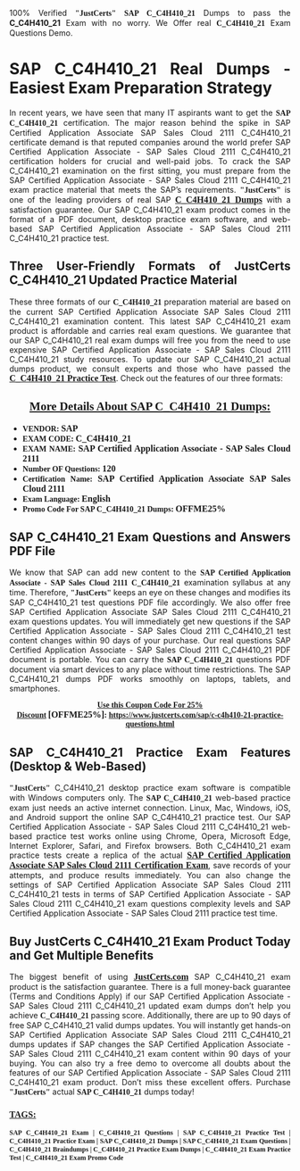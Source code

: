 <p style="text-align: justify;">100% Verified <span style="font-size:14px;"><span style="font-family:Georgia,serif;"><strong>"JustCerts"</strong></span></span> <span style="font-family:Georgia,serif;"><strong>SAP C_C4H410_21</strong></span> Dumps to pass the <strong>C_C4H410_21</strong> Exam with no worry. We Offer real <span style="font-family:Georgia,serif;"><strong>C_C4H410_21</strong></span> Exam Questions Demo.</p>

<h1 style="text-align: justify;"><strong>SAP C_C4H410_21 Real Dumps - Easiest Exam Preparation Strategy</strong></h1>

<p style="text-align: justify;">In recent years, we have seen that many IT aspirants want to get the <span style="font-family:Georgia,serif;"><strong>SAP C_C4H410_21</strong></span> certification. The major reason behind the spike in SAP Certified Application Associate SAP Sales Cloud 2111 C_C4H410_21 certificate demand is that reputed companies around the world prefer SAP Certified Application Associate - SAP Sales Cloud 2111 C_C4H410_21 certification holders for crucial and well-paid jobs. To crack the SAP C_C4H410_21 examination on the first sitting, you must prepare from the SAP Certified Application Associate - SAP Sales Cloud 2111 C_C4H410_21 exam practice material that meets the SAP’s requirements. <span style="font-size:14px;"><span style="font-family:Georgia,serif;"><strong>"JustCerts"</strong></span></span> is one of the leading providers of real SAP <a href="https://www.justcerts.com/sap/c-c4h410-21-practice-questions.html"><span style="font-size:16px;"><u><span style="font-family:Georgia,serif;"><strong>C_C4H410_21 Dumps</strong></span></u></span></a> with a satisfaction guarantee. Our SAP C_C4H410_21 exam product comes in the format of a PDF document, desktop practice exam software, and web-based SAP Certified Application Associate - SAP Sales Cloud 2111 C_C4H410_21 practice test.</p>

<h2 style="text-align: justify;"><strong>Three User-Friendly Formats of JustCerts C_C4H410_21 Updated Practice Material</strong></h2>

<p style="text-align: justify;">These three formats of our <span style="font-family:Georgia,serif;"><strong>C_C4H410_21 </strong></span> preparation material are based on the current SAP Certified Application Associate SAP Sales Cloud 2111 C_C4H410_21 examination content. This latest SAP C_C4H410_21 exam product is affordable and carries real exam questions. We guarantee that our SAP C_C4H410_21 real exam dumps will free you from the need to use expensive SAP Certified Application Associate - SAP Sales Cloud 2111 C_C4H410_21 study resources. To update our SAP C_C4H410_21 actual dumps product, we consult experts and those who have passed the <a href="https://www.justcerts.com/sap/c-c4h410-21-practice-questions.html"><u><span style="font-size:16px;"><span style="font-family:Georgia,serif;"><strong>C_C4H410_21 Practice Test</strong></span></span></u></a>. Check out the features of our three formats:</p>

<h2 style="text-align: center;"><u><strong><span style="font-family:Georgia,serif;">More Details About SAP C_C4H410_21 Dumps:</span></strong></u></h2>

<ul>
	<li style="text-align: justify;"><span style="font-size:14px;"><span style="font-family:Georgia,serif;"><strong>VENDOR: </strong></span></span><span style="font-size:16px;"><span style="font-family:Georgia,serif;"><strong>SAP</strong></span></span></li>
	<li style="text-align: justify;"><span style="font-size:14px;"><span style="font-family:Georgia,serif;"><strong>EXAM CODE: </strong></span></span><span style="font-size:16px;"><span style="font-family:Georgia,serif;"><strong>C_C4H410_21</strong></span></span></li>
	<li style="text-align: justify;"><span style="font-size:14px;"><span style="font-family:Georgia,serif;"><strong>EXAM NAME: </strong></span></span><span style="font-size:16px;"><span style="font-family:Georgia,serif;"><strong>SAP Certified Application Associate - SAP Sales Cloud 2111</strong></span></span></li>
	<li style="text-align: justify;"><span style="font-size:14px;"><span style="font-family:Georgia,serif;"><strong>Number OF Questions: </strong></span></span><span style="font-size:16px;"><span style="font-family:Georgia,serif;"><strong>120</strong></span></span></li>
	<li style="text-align: justify;"><span style="font-size:14px;"><span style="font-family:Georgia,serif;"><strong>Certification Name: </strong></span></span><span style="font-size:16px;"><span style="font-family:Georgia,serif;"><strong>SAP Certified Application Associate SAP Sales Cloud 2111</strong></span></span></li>
	<li style="text-align: justify;"><span style="font-size:14px;"><span style="font-family:Georgia,serif;"><strong>Exam Language: </strong></span></span><span style="font-size:16px;"><span style="font-family:Georgia,serif;"><strong>English</strong></span></span></li>
	<li style="text-align: justify;"><span style="font-size:14px;"><span style="font-family:Georgia,serif;"><strong>Promo Code For SAP C_C4H410_21 Dumps: </strong></span></span><span style="font-size:16px;"><span style="font-family:Georgia,serif;"><strong>OFFME25%</strong></span></span></li>
</ul>

<h2 style="text-align: justify;"><strong>SAP C_C4H410_21 Exam Questions and Answers PDF File</strong></h2>

<p style="text-align: justify;">We know that SAP can add new content to the <span style="font-family:Georgia,serif;"><strong>SAP Certified Application Associate - SAP Sales Cloud 2111 C_C4H410_21</strong></span> examination syllabus at any time. Therefore, <span style="font-size:14px;"><span style="font-family:Georgia,serif;"><strong>"JustCerts"</strong></span></span> keeps an eye on these changes and modifies its SAP C_C4H410_21 test questions PDF file accordingly. We also offer free SAP Certified Application Associate SAP Sales Cloud 2111 C_C4H410_21 exam questions updates. You will immediately get new questions if the SAP Certified Application Associate - SAP Sales Cloud 2111 C_C4H410_21 test content changes within 90 days of your purchase. Our real questions SAP Certified Application Associate - SAP Sales Cloud 2111 C_C4H410_21 PDF document is portable. You can carry the <span style="font-family:Georgia,serif;"><strong>SAP C_C4H410_21</strong></span> questions PDF document via smart devices to any place without time restrictions. The SAP C_C4H410_21 dumps PDF works smoothly on laptops, tablets, and smartphones.</p>

<p style="text-align: center;"><span style="font-size:14px;"><span style="font-family:Georgia,serif;"><strong><u>Use this Coupon Code For 25% Discount</u> </strong></span></span><span style="font-size:16px;"><span style="font-family:Georgia,serif;"><strong>[OFFME25%]</strong></span></span><span style="font-size:14px;"><span style="font-family:Georgia,serif;"><strong>: <u><a href="https://www.justcerts.com/sap/c-c4h410-21-practice-questions.html">https://www.justcerts.com/sap/c-c4h410-21-practice-questions.html</a></u></strong></span></span></p>

<h2 style="text-align: justify;"><strong>SAP C_C4H410_21 Practice Exam Features (Desktop & Web-Based)</strong></h2>

<p style="text-align: justify;"><span style="font-size:14px;"><span style="font-family:Georgia,serif;"><strong>"JustCerts"</strong></span></span> C_C4H410_21 desktop practice exam software is compatible with Windows computers only. The <span style="font-family:Georgia,serif;"><strong>SAP C_C4H410_21</strong></span> web-based practice exam just needs an active internet connection. Linux, Mac, Windows, iOS, and Android support the online SAP C_C4H410_21 practice test. Our SAP Certified Application Associate - SAP Sales Cloud 2111 C_C4H410_21 web-based practice test works online using Chrome, Opera, Microsoft Edge, Internet Explorer, Safari, and Firefox browsers. Both C_C4H410_21 exam practice tests create a replica of the actual <u><a href="https://www.justcerts.com/sap/sap-certified-application-associate-certification-exams.html"><span style="font-size:16px;"><span style="font-family:Georgia,serif;"><strong>SAP Certified Application Associate SAP Sales Cloud 2111 Certification Exam</strong></span></span></a></u>, save records of your attempts, and produce results immediately. You can also change the settings of SAP Certified Application Associate SAP Sales Cloud 2111 C_C4H410_21 tests in terms of SAP Certified Application Associate - SAP Sales Cloud 2111 C_C4H410_21 exam questions complexity levels and SAP Certified Application Associate - SAP Sales Cloud 2111 practice test time.</p>

<h2 style="text-align: justify;"><strong>Buy JustCerts C_C4H410_21 Exam Product Today and Get Multiple Benefits</strong></h2>

<p style="text-align: justify;">The biggest benefit of using <a href="https://www.justcerts.com/"><u><span style="font-size:16px;"><span style="font-family:Georgia,serif;"><strong>JustCerts.com</strong></span></span></u></a> SAP C_C4H410_21 exam product is the satisfaction guarantee. There is a full money-back guarantee (Terms and Conditions Apply) if our SAP Certified Application Associate - SAP Sales Cloud 2111 C_C4H410_21 updated exam dumps don’t help you achieve <span style="font-family:Georgia,serif;"><strong>C_C4H410_21 </strong></span> passing score. Additionally, there are up to 90 days of free SAP C_C4H410_21 valid dumps updates. You will instantly get hands-on SAP Certified Application Associate SAP Sales Cloud 2111 C_C4H410_21 dumps updates if SAP changes the SAP Certified Application Associate - SAP Sales Cloud 2111 C_C4H410_21 exam content within 90 days of your buying. You can also try a free demo to overcome all doubts about the features of our SAP Certified Application Associate - SAP Sales Cloud 2111 C_C4H410_21 exam product. Don’t miss these excellent offers. Purchase <span style="font-size:14px;"><span style="font-family:Georgia,serif;"><strong>"JustCerts"</strong></span></span> actual <span style="font-family:Georgia,serif;"><strong>SAP C_C4H410_21</strong></span> dumps today!</p>

<h3 style="text-align: justify;"><u><span style="font-size:16px;"><span style="font-family:Georgia,serif;"><strong>TAGS:</strong></span></span></u></h3>

<p style="text-align: justify;"><span style="font-size:12px;"><span style="font-family:Georgia,serif;"><strong>SAP C_C4H410_21 Exam | C_C4H410_21 Questions | SAP C_C4H410_21 Practice Test | C_C4H410_21 Practice Exam | SAP C_C4H410_21 Dumps | SAP C_C4H410_21 Exam Questions | C_C4H410_21 Braindumps | C_C4H410_21 Practice Exam Dumps | C_C4H410_21 Exam Practice Test | C_C4H410_21 Exam Promo Code </strong></span></span></p>
